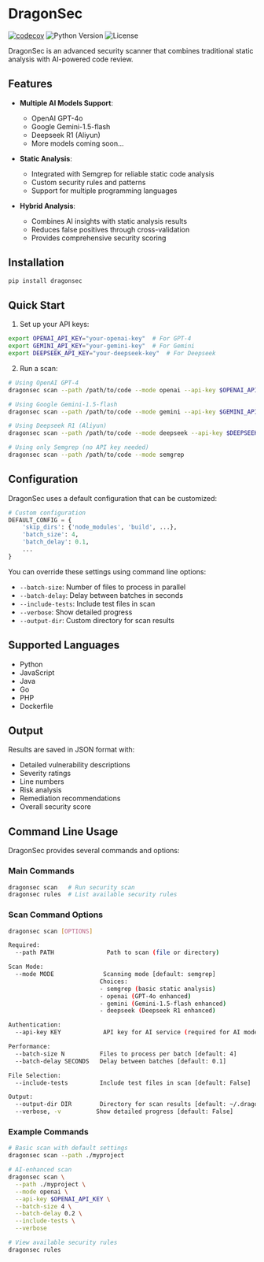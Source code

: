 # DragonSec

<!-- BADGIE TIME -->

[![codecov](https://codecov.io/gh/zjuguxi/dragonsec/branch/main/graph/badge.svg)](https://codecov.io/gh/zjuguxi/dragonsec)
![Python Version](https://img.shields.io/badge/python-3.8%2B-blue)
![License](https://img.shields.io/badge/license-Apache%202-green)  

<!-- END BADGIE TIME -->

DragonSec is an advanced security scanner that combines traditional static analysis with AI-powered code review.

## Features

- **Multiple AI Models Support**:
  - OpenAI GPT-4o
  - Google Gemini-1.5-flash
  - Deepseek R1 (Aliyun)
  - More models coming soon...

- **Static Analysis**:
  - Integrated with Semgrep for reliable static code analysis
  - Custom security rules and patterns
  - Support for multiple programming languages

- **Hybrid Analysis**:
  - Combines AI insights with static analysis results
  - Reduces false positives through cross-validation
  - Provides comprehensive security scoring

## Installation

```bash
pip install dragonsec
```

## Quick Start

1. Set up your API keys:
```bash
export OPENAI_API_KEY="your-openai-key"  # For GPT-4
export GEMINI_API_KEY="your-gemini-key"  # For Gemini
export DEEPSEEK_API_KEY="your-deepseek-key"  # For Deepseek
```

2. Run a scan:
```bash
# Using OpenAI GPT-4
dragonsec scan --path /path/to/code --mode openai --api-key $OPENAI_API_KEY

# Using Google Gemini-1.5-flash
dragonsec scan --path /path/to/code --mode gemini --api-key $GEMINI_API_KEY

# Using Deepseek R1 (Aliyun)
dragonsec scan --path /path/to/code --mode deepseek --api-key $DEEPSEEK_API_KEY

# Using only Semgrep (no API key needed)
dragonsec scan --path /path/to/code --mode semgrep
```

## Configuration

DragonSec uses a default configuration that can be customized:

```python
# Custom configuration
DEFAULT_CONFIG = {
    'skip_dirs': {'node_modules', 'build', ...},
    'batch_size': 4,
    'batch_delay': 0.1,
    ...
}
```

You can override these settings using command line options:
- `--batch-size`: Number of files to process in parallel
- `--batch-delay`: Delay between batches in seconds
- `--include-tests`: Include test files in scan
- `--verbose`: Show detailed progress
- `--output-dir`: Custom directory for scan results

## Supported Languages

- Python
- JavaScript
- Java
- Go
- PHP
- Dockerfile

## Output

Results are saved in JSON format with:
- Detailed vulnerability descriptions
- Severity ratings
- Line numbers
- Risk analysis
- Remediation recommendations
- Overall security score

## Command Line Usage

DragonSec provides several commands and options:

### Main Commands

```bash
dragonsec scan   # Run security scan
dragonsec rules  # List available security rules
```

### Scan Command Options

```bash
dragonsec scan [OPTIONS]

Required:
  --path PATH               Path to scan (file or directory)

Scan Mode:
  --mode MODE              Scanning mode [default: semgrep]
                          Choices: 
                          - semgrep (basic static analysis)
                          - openai (GPT-4o enhanced)
                          - gemini (Gemini-1.5-flash enhanced)
                          - deepseek (Deepseek R1 enhanced)

Authentication:
  --api-key KEY            API key for AI service (required for AI modes)

Performance:
  --batch-size N          Files to process per batch [default: 4]
  --batch-delay SECONDS   Delay between batches [default: 0.1]

File Selection:
  --include-tests         Include test files in scan [default: False]

Output:
  --output-dir DIR        Directory for scan results [default: ~/.dragonsec/scan_results]
  --verbose, -v          Show detailed progress [default: False]
```

### Example Commands

```bash
# Basic scan with default settings
dragonsec scan --path ./myproject

# AI-enhanced scan
dragonsec scan \
  --path ./myproject \
  --mode openai \
  --api-key $OPENAI_API_KEY \
  --batch-size 4 \
  --batch-delay 0.2 \
  --include-tests \
  --verbose

# View available security rules
dragonsec rules
```
